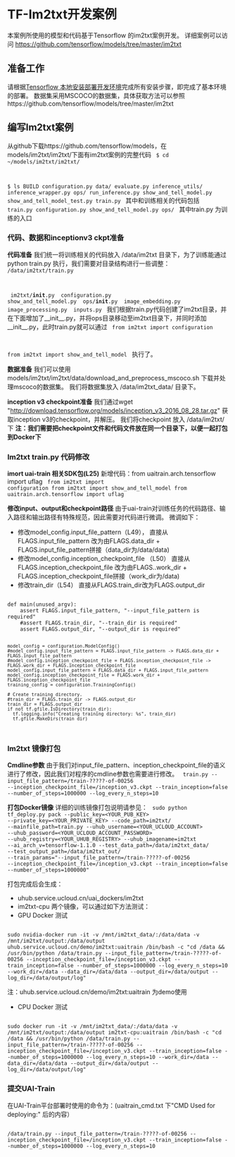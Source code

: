 

# TF-Im2txt开发案例
本案例所使用的模型和代码基于Tensorflow 的im2txt案例开发。
详细案例可以访问 https://github.com/tensorflow/models/tree/master/im2txt

## 准备工作
请根据[Tensorflow 本地安装部署开发环境](uai-train/guide/tensorflow/local)完成所有安装步骤，即完成了基本环境的部署。
数据集采用MSCOCO的数据集，具体获取方法可以参照https://github.com/tensorflow/models/tree/master/im2txt

## 编写Im2txt案例
从github下载https://github.com/tensorflow/models，在models/im2txt/im2txt/下面有im2txt案例的完整代码
<code>
$ cd ~/models/im2txt/im2txt/

$ ls 
BUILD  configuration.py  data/  evaluate.py  inference_utils/  inference_wrapper.py  ops/  run_inference.py  show_and_tell_model.py  show_and_tell_model_test.py  train.py
</code>
其中和训练相关的代码包括
<code>
train.py configuration.py show_and_tell_model.py ops/
</code>
其中train.py 为训练的入口

### 代码、数据和inceptionv3 ckpt准备
**代码准备**
我们统一将训练相关的代码放入 /data/im2txt 目录下，为了训练能通过 python train.py 执行，我们需要对目录结构进行一些调整：
<code>
/data/im2txt/train.py

​                   im2txt/__init__.py
​                             configuration.py
​                             show_and_tell_model.py
​                             ops/__init__.py
​                                   image_embedding.py
​                                   image_processing.py
​                                   inputs.py
</code>
我们根据train.py代码创建了im2txt目录，并在下面增加了\_\_init\_\_.py，并将ops目录移动至im2txt目录下，并同时添加\_\_init\_\_.py，此时train.py就可以通过
<code>
from im2txt import configuration

from im2txt import show_and_tell_model
</code>
执行了。

**数据准备**
我们可以使用models/im2txt/im2txt/data/download\_and\_preprocess\_mscoco.sh 下载并处理mscoco的数据集。
我们将数据集放入 /data/im2txt\_data/ 目录下。

**inception v3 checkpoint准备**
我们通过wget "http://download.tensorflow.org/models/inception_v3_2016_08_28.tar.gz" 获取inception v3的checkpoint，并解压。
我们将checkpoint 放入 /data/im2txt/ 下
**注：我们需要把checkpoint文件和代码文件放在同一个目录下，以便一起打包到Docker下**

### Im2txt train.py 代码修改
**imort uai-train 相关SDK包(L25)**
新增代码：from uaitrain.arch.tensorflow import uflag 
<code>
from im2txt import configuration
from im2txt import show_and_tell_model
from uaitrain.arch.tensorflow import uflag 
</code>

**修改input、output和checkpoint路径**
由于uai-train对训练任务的代码路径、输入路径和输出路径有特殊规范，因此需要对代码进行微调。
微调如下：

  * 修改model\_config.input\_file\_pattern（L49），
直接从FLAGS.input\_file\_pattern 改为由FLAGS.data\_dir + FLAGS.input\_file\_pattern拼接（data\_dir为/data/data)
  * 修改model\_config.inception\_checkpoint\_file （L50）
直接从FLAGS.inception\_checkpoint\_file 改为由FLAGS..work\_dir + FLAGS.inception\_checkpoint\_file拼接（work\_dir为/data)
  * 修改train\_dir（L54）
直接从FLAGS.train\_dir改为FLAGS.output\_dir

<code>
def main(unused_argv):
    assert FLAGS.input_file_pattern, "--input_file_pattern is required"
    #assert FLAGS.train_dir, "--train_dir is required"
    assert FLAGS.output_dir, "--output_dir is required"
    
    model_config = configuration.ModelConfig()
    #model_config.input_file_pattern = FLAGS.input_file_pattern -> FLAGS.data_dir + FLAGS.input_file_pattern
    #model_config.inception_checkpoint_file = FLAGS.inception_checkpoint_file -> FLAGS.work_dir + FLAGS.inception_checkpoint_file
    model_config.input_file_pattern = FLAGS.data_dir + FLAGS.input_file_pattern
    model_config.inception_checkpoint_file = FLAGS.work_dir + FLAGS.inception_checkpoint_file
    training_config = configuration.TrainingConfig()
    
    # Create training directory.
    #train_dir = FLAGS.train_dir -> FLAGS.output_dir
    train_dir = FLAGS.output_dir
    if not tf.gfile.IsDirectory(train_dir):
      tf.logging.info("Creating training directory: %s", train_dir)
      tf.gfile.MakeDirs(train_dir)
</code>

### Im2txt 镜像打包
**Cmdline参数**
由于我们对input\_file\_pattern、inception\_checkpoint\_file的语义进行了修改，因此我们对程序的cmdline参数也需要进行修改。
<code>
train.py --input_file_pattern=/train-?????-of-00256 --inception_checkpoint_file=/inception_v3.ckpt --train_inception=false --number_of_steps=1000000 --log_every_n_steps=10
</code>

**打包Docker镜像**
详细的训练镜像打包说明请参见：[](uai-train/guide/tensorflow/packing)
<code>
sudo python tf_deploy.py pack --public_key=<YOUR_PUB_KEY> --private_key=<YOUR_PRIVATE_KEY> --code_path=im2txt/ --mainfile_path=train.py --uhub_username=<YOUR_UCLOUD_ACCOUNT> --uhub_password=<YOUR_UCLOUD_ACCOUNT_PASSWORD> --uhub_registry=<YOUR_UHUB_REGISTRY> --uhub_imagename=im2txt --ai_arch_v=tensorflow-1.1.0 --test_data_path=/data/im2txt_data/ --test_output_path=/data/im2txt_out/ --train_params="--input_file_pattern=/train-?????-of-00256 --inception_checkpoint_file=/inception_v3.ckpt --train_inception=false --number_of_steps=1000000"
</code>

打包完成后会生成：
  * uhub.service.ucloud.cn/uai\_dockers/im2txt
  * im2txt-cpu
两个镜像，可以通过如下方法测试：
  * GPU Docker 测试

<code>
sudo nvidia-docker run -it -v /mnt/im2txt_data/:/data/data -v /mnt/im2txt/output:/data/output uhub.service.ucloud.cn/demo/im2txt:uaitrain /bin/bash -c "cd /data && /usr/bin/python /data/train.py --input_file_pattern=/train-?????-of-00256 --inception_checkpoint_file=/inception_v3.ckpt --train_inception=false --number_of_steps=1000000 --log_every_n_steps=10 --work_dir=/data --data_dir=/data/data --output_dir=/data/output --log_dir=/data/output/log"
</code>

注：uhub.service.ucloud.cn/demo/im2txt:uaitrain 为demo使用

  * CPU Docker 测试

<code>
sudo docker run -it -v /mnt/im2txt_data/:/data/data -v /mnt/im2txt/output:/data/output im2txt-cpu:uaitrain /bin/bash -c "cd /data && /usr/bin/python /data/train.py --input_file_pattern=/train-?????-of-00256 --inception_checkpoint_file=/inception_v3.ckpt --train_inception=false --number_of_steps=1000000 --log_every_n_steps=10 --work_dir=/data --data_dir=/data/data --output_dir=/data/output --log_dir=/data/output/log"
</code>

### 提交UAI-Train
在UAI-Train平台部署时使用的命令为：(uaitrain_cmd.txt 下"CMD Used for deploying:" 后的内容）

<code>
/data/train.py --input_file_pattern=/train-?????-of-00256 --inception_checkpoint_file=/inception_v3.ckpt --train_inception=false --number_of_steps=1000000 --log_every_n_steps=10
</code>

